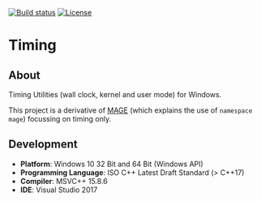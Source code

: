 [![Build status][s1]][av] [![License][s2]][li]

[s1]: https://ci.appveyor.com/api/projects/status/7iewo12knry966xn?svg=true
[s2]: https://img.shields.io/badge/license-GPL%203.0-blue.svg

[av]: https://ci.appveyor.com/project/matt77hias/Timing
[li]: https://raw.githubusercontent.com/matt77hias/Timing/master/LICENSE.txt

# Timing

## About
Timing Utilities (wall clock, kernel and user mode) for Windows.

This project is a derivative of [MAGE](https://github.com/matt77hias/MAGE) (which explains the use of `namespace mage`) focussing on timing only.

## Development
* **Platform**: Windows 10 32 Bit and 64 Bit (Windows API)
* **Programming Language**: ISO C++ Latest Draft Standard (> C++17)
* **Compiler**: MSVC++ 15.8.6
* **IDE**: Visual Studio 2017
